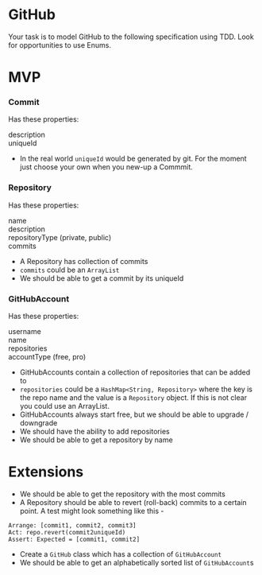 # GitHub

Your task is to model GitHub to the following specification using TDD. Look for opportunities to use Enums.

# MVP

### Commit

Has these properties:

description  
uniqueId 

- In the real world `uniqueId` would be generated by git. For the moment just choose your own when you new-up a Commmit.

### Repository

Has these properties:

name  
description  
repositoryType (private, public)  
commits  

- A Repository has collection of commits
- `commits` could be an `ArrayList`
- We should be able to get a commit by its uniqueId

### GitHubAccount

Has these properties:

username  
name  
repositories  
accountType (free, pro)

- GitHubAccounts contain a collection of repositories that can be added to
- `repositories` could be a `HashMap<String, Repository>` where the key is the repo name and the value is a `Repository` object. If this is not clear you could use an ArrayList.
- GitHubAccounts always start free, but we should be able to upgrade / downgrade
- We should have the ability to add repositories
- We should be able to get a repository by name

 
# Extensions

- We should be able to get the repository with the most commits
- A Repository should be able to revert (roll-back) commits to a certain point. A test might look something like this -

```
Arrange: [commit1, commit2, commit3]
Act: repo.revert(commit2uniqueId)
Assert: Expected = [commit1, commit2]
```
- Create a `GitHub` class which has a collection of `GitHubAccount`
- We should be able to get an alphabetically sorted list of `GitHubAccount`s
